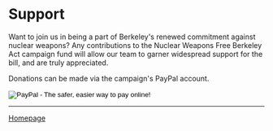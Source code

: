 # Support

Want to join us in being a part of Berkeley's renewed commitment against nuclear weapons? Any contributions to the Nuclear Weapons Free Berkeley Act campaign fund will allow our team to garner widespread support for the bill, and are truly appreciated.

Donations can be made via the campaign's PayPal account. 

<form action="https://www.paypal.com/cgi-bin/webscr" method="post" target="_top">
<input type="hidden" name="cmd" value="_s-xclick">
<input type="hidden" name="hosted_button_id" value="A6SHM6N32YZNS">
<input type="image" src="https://www.paypalobjects.com/en_US/i/btn/btn_donateCC_LG.gif" border="0" name="submit" alt="PayPal - The safer, easier way to pay online!">
<img alt="" border="0" src="https://www.paypalobjects.com/en_US/i/scr/pixel.gif" width="1" height="1">
</form>


---
[Homepage](index.md)

